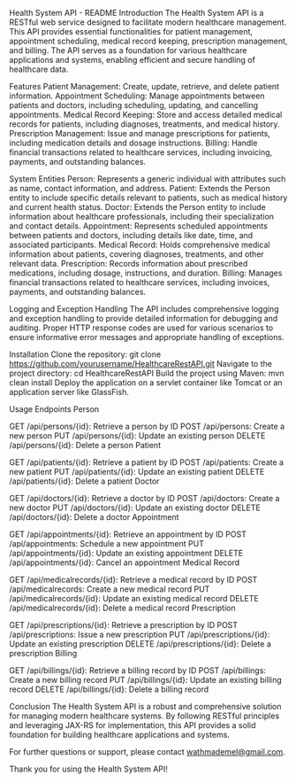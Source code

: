 Health System API - README
Introduction
The Health System API is a RESTful web service designed to facilitate modern healthcare management. This API provides essential functionalities for patient management, appointment scheduling, medical record keeping, prescription management, and billing. The API serves as a foundation for various healthcare applications and systems, enabling efficient and secure handling of healthcare data.

Features
Patient Management: Create, update, retrieve, and delete patient information.
Appointment Scheduling: Manage appointments between patients and doctors, including scheduling, updating, and cancelling appointments.
Medical Record Keeping: Store and access detailed medical records for patients, including diagnoses, treatments, and medical history.
Prescription Management: Issue and manage prescriptions for patients, including medication details and dosage instructions.
Billing: Handle financial transactions related to healthcare services, including invoicing, payments, and outstanding balances.

System Entities
Person: Represents a generic individual with attributes such as name, contact information, and address.
Patient: Extends the Person entity to include specific details relevant to patients, such as medical history and current health status.
Doctor: Extends the Person entity to include information about healthcare professionals, including their specialization and contact details.
Appointment: Represents scheduled appointments between patients and doctors, including details like date, time, and associated participants.
Medical Record: Holds comprehensive medical information about patients, covering diagnoses, treatments, and other relevant data.
Prescription: Records information about prescribed medications, including dosage, instructions, and duration.
Billing: Manages financial transactions related to healthcare services, including invoices, payments, and outstanding balances.

Logging and Exception Handling
The API includes comprehensive logging and exception handling to provide detailed information for debugging and auditing. Proper HTTP response codes are used for various scenarios to ensure informative error messages and appropriate handling of exceptions.

Installation
Clone the repository:
git clone https://github.com/yourusername/HealthcareRestAPI.git
Navigate to the project directory:
cd HealthcareRestAPI
Build the project using Maven:
mvn clean install
Deploy the application on a servlet container like Tomcat or an application server like GlassFish.

Usage
Endpoints
Person

GET /api/persons/{id}: Retrieve a person by ID
POST /api/persons: Create a new person
PUT /api/persons/{id}: Update an existing person
DELETE /api/persons/{id}: Delete a person
Patient

GET /api/patients/{id}: Retrieve a patient by ID
POST /api/patients: Create a new patient
PUT /api/patients/{id}: Update an existing patient
DELETE /api/patients/{id}: Delete a patient
Doctor

GET /api/doctors/{id}: Retrieve a doctor by ID
POST /api/doctors: Create a new doctor
PUT /api/doctors/{id}: Update an existing doctor
DELETE /api/doctors/{id}: Delete a doctor
Appointment

GET /api/appointments/{id}: Retrieve an appointment by ID
POST /api/appointments: Schedule a new appointment
PUT /api/appointments/{id}: Update an existing appointment
DELETE /api/appointments/{id}: Cancel an appointment
Medical Record

GET /api/medicalrecords/{id}: Retrieve a medical record by ID
POST /api/medicalrecords: Create a new medical record
PUT /api/medicalrecords/{id}: Update an existing medical record
DELETE /api/medicalrecords/{id}: Delete a medical record
Prescription

GET /api/prescriptions/{id}: Retrieve a prescription by ID
POST /api/prescriptions: Issue a new prescription
PUT /api/prescriptions/{id}: Update an existing prescription
DELETE /api/prescriptions/{id}: Delete a prescription
Billing

GET /api/billings/{id}: Retrieve a billing record by ID
POST /api/billings: Create a new billing record
PUT /api/billings/{id}: Update an existing billing record
DELETE /api/billings/{id}: Delete a billing record

Conclusion
The Health System API is a robust and comprehensive solution for managing modern healthcare systems. By following RESTful principles and leveraging JAX-RS for implementation, this API provides a solid foundation for building healthcare applications and systems.

For further questions or support, please contact wathmademel@gmail.com.

Thank you for using the Health System API!